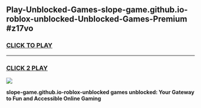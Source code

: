 
## Play-Unblocked-Games-slope-game.github.io-roblox-unblocked-Unblocked-Games-Premium #z17vo
<h3>
<a href="https://premium.freeplayer.one?title=slope-game.github.io-roblox-unblocked&ref=12M">CLICK TO PLAY</a></h3>
<hr>

<h3>
<a href="https://premium.freeplayer.one?title=slope-game.github.io-roblox-unblocked&ref=12M">CLICK 2 PLAY</a>
  
</h3>

<a href="https://premium.freeplayer.one?title=slope-game.github.io-roblox-unblocked&ref=12M"><img src="https://clearcache.store/games.png"></a>


**slope-game.github.io-roblox-unblocked games unblocked: Your Gateway to Fun and Accessible Online Gaming**
